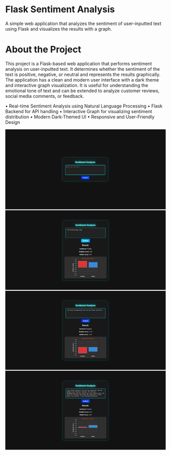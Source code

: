 # Flask Sentiment Analysis

A simple web application that analyzes the sentiment of user-inputted text using Flask and visualizes the results with a graph.

# About the Project

This project is a Flask-based web application that performs sentiment analysis on user-inputted text. It determines whether the sentiment of the text is positive, negative, or neutral and represents the results graphically.
The application has a clean and modern user interface with a dark theme and interactive graph visualization.
It is useful for understanding the emotional tone of text and can be extended to analyze customer reviews, social media comments, or feedback.

• Real-time Sentiment Analysis using Natural Language Processing
• Flask Backend for API handling
• Interactive Graph for visualizing sentiment distribution
• Modern Dark-Themed UI
• Responsive and User-Friendly Design

![UI Preview](screenshots/Screenshot1.png)
![Graph Screenshot](screenshots/Screenshot2.png)
![Graph Screenshot](screenshots/Screenshot3.png)
![Graph Screenshot](screenshots/Screenshot4.png)
